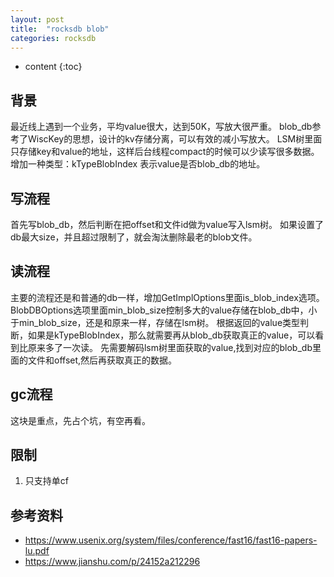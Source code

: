 ```yaml
---
layout: post
title:  "rocksdb blob"
categories: rocksdb
---
```


* content
{:toc}

## 背景
最近线上遇到一个业务，平均value很大，达到50K，写放大很严重。
blob_db参考了WiscKey的思想，设计的kv存储分离，可以有效的减小写放大。
LSM树里面只存储key和value的地址，这样后台线程compact的时候可以少读写很多数据。
增加一种类型：kTypeBlobIndex 表示value是否blob_db的地址。

## 写流程
首先写blob_db，然后判断在把offset和文件id做为value写入lsm树。
如果设置了db最大size，并且超过限制了，就会淘汰删除最老的blob文件。


## 读流程
主要的流程还是和普通的db一样，增加GetImplOptions里面is_blob_index选项。
BlobDBOptions选项里面min_blob_size控制多大的value存储在blob_db中，小于min_blob_size，还是和原来一样，存储在lsm树。
根据返回的value类型判断，如果是kTypeBlobIndex，那么就需要再从blob_db获取真正的value，可以看到比原来多了一次读。
先需要解码lsm树里面获取的value,找到对应的blob_db里面的文件和offset,然后再获取真正的数据。

## gc流程
这块是重点，先占个坑，有空再看。

## 限制
1. 只支持单cf

## 参考资料
- https://www.usenix.org/system/files/conference/fast16/fast16-papers-lu.pdf
- https://www.jianshu.com/p/24152a212296